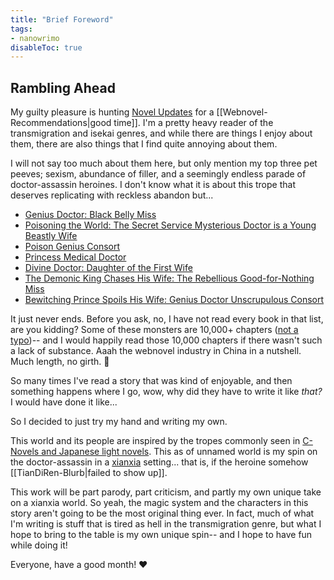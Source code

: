 ```yaml
---
title: "Brief Foreword"
tags: 
- nanowrimo
disableToc: true
---
```


## Rambling Ahead

My guilty pleasure is hunting [Novel Updates](https://www.novelupdates.com/) for a [[Webnovel-Recommendations|good time]]. I'm a pretty heavy reader of the transmigration and isekai genres, and while there are things I enjoy about them, there are also things that I find quite annoying about them. 

I will not say too much about them here, but only mention my top three pet peeves; sexism, abundance of filler, and a seemingly endless parade of doctor-assassin heroines. I don't know what it is about this trope that deserves replicating with reckless abandon but...

- [Genius Doctor: Black Belly Miss](https://www.novelupdates.com/series/genius-doctor-black-belly-miss/)
- [Poisoning the World: The Secret Service Mysterious Doctor is a Young Beastly Wife](https://www.novelupdates.com/series/poisoning-the-world-the-secret-service-mysterious-doctor-is-a-young-beastly-wife/)
- [Poison Genius Consort](https://www.novelupdates.com/series/poison-genius-consort/)
- [Princess Medical Doctor](https://www.novelupdates.com/series/princess-medical-doctor/)
- [Divine Doctor: Daughter of the First Wife](https://www.novelupdates.com/series/divine-doctor-daughter-of-the-first-wife/)
- [The Demonic King Chases His Wife: The Rebellious Good-for-Nothing Miss](https://www.novelupdates.com/series/the-demonic-king-chases-his-wife-the-rebellious-good-for-nothing-miss/)
- [Bewitching Prince Spoils His Wife: Genius Doctor Unscrupulous Consort](https://www.novelupdates.com/series/bewitching-prince-spoils-his-wife-genius-doctor-unscrupulous-consort/)

It just never ends. Before you ask, no, I have not read every book in that list, are you kidding? Some of these monsters are 10,000+ chapters ([not a typo](https://www.novelupdates.com/series/bewitching-prince-spoils-his-wife-genius-doctor-unscrupulous-consort/))--  and I would happily read those 10,000 chapters if there wasn't such a lack of substance. Aaah the webnovel industry in China in a nutshell. Much length, no girth. 🤭

So many times I've read a story that was kind of enjoyable, and then something happens where I go, wow, why did they have to write it like _that?_ I would have done it like...

So I decided to just try my hand and writing my own. 

This world and its people are inspired by the tropes commonly seen in [C-Novels and Japanese light novels](https://www.novelupdates.com). This as of unnamed world is my spin on the doctor-assassin in a [xianxia](https://en.wikipedia.org/wiki/Xianxia_(genre)) setting... that is, if the heroine somehow [[TianDiRen-Blurb|failed to show up]]. 

This work will be part parody, part criticism, and partly my own unique take on a xianxia world. So yeah, the magic system and the characters in this story aren't going to be the most original thing ever. In fact, much of what I'm writing is stuff that is tired as hell in the transmigration genre, but what I hope to bring to the table is my own unique spin-- and I hope to have fun while doing it!

Everyone, have a good month! ❤️ 
